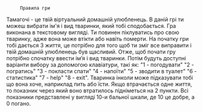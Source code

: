          Правила гри
Тамагочі - це твій віртуальний домашній улюбленець. В даній грі ти можеш вибрати ім'я і вид тваринки, який тобі сподобається.
Гра виконана в текстовому вигляді. Ти повинен піклуватись про свою тваринку, адже вона може втікти або навіть померти.
На початку гри тобі дається 3 життя, це потрібно для того щоб ти зміг все виправити і твій домашній улюбленець був щасливий.
Отже, щоб почати гру потрібно спочатку ввести імʼя і вид тваринки. Потім будуть доступні варіанти вибору за допомогою клавіатури,
такі як:
"1 - погодувати"
"2 - погратись"
"3 - покласти спати"
"4 - напоїти"
"5 - зводити в туалет"
"6 - статистика"
"7 - help"
"8 - exit".
Тваринка інколи може підказувати тобі що вона хоче, наприклад пить або їсти. Якщо втрачається одне життя, то показник через який воно втратилось підніметься на 2 пункти. Всі показники представлені у вигляді 10-и бальної шкали, де 10 це добре, а 0 погано.
